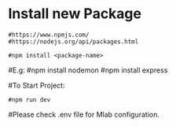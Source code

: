 # Install new Package

	#https://www.npmjs.com/
	#https://nodejs.org/api/packages.html

	#npm install <package-name>
#E.g: 
	#npm install nodemon
	#npm install express

#To Start Project:

	#npm run dev

#Please check .env file for Mlab configuration.